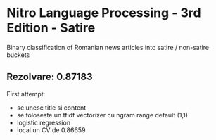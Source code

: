 # Nitro Language Processing - 3rd Edition - Satire

Binary classification of Romanian news articles into satire / non-satire buckets

## Rezolvare: 0.87183

First attempt:

- se unesc title si content
- se foloseste un tfidf vectorizer cu ngram range default (1,1)
- logistic regression
- local un CV de 0.86659
